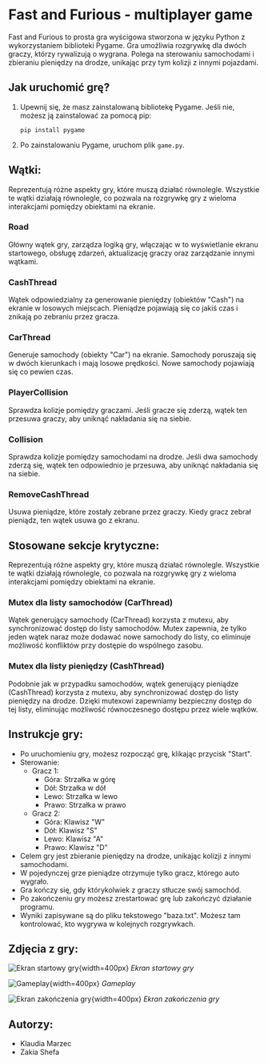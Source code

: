 # Fast and Furious - multiplayer game

Fast and Furious to prosta gra wyścigowa stworzona w języku Python z wykorzystaniem biblioteki Pygame.  Gra umożliwia rozgrywkę dla dwóch graczy, którzy rywalizują o wygrana. Polega na sterowaniu samochodami i zbieraniu pieniędzy na drodze, unikając przy tym kolizji z innymi pojazdami.

## Jak uruchomić grę?

1. Upewnij się, że masz zainstalowaną bibliotekę Pygame. Jeśli nie, możesz ją zainstalować za pomocą pip:

   ```
   pip install pygame
   ```

2. Po zainstalowaniu Pygame, uruchom plik `game.py`.

## Wątki:
Reprezentują różne aspekty gry, które muszą działać równolegle. Wszystkie te wątki działają równolegle, co pozwala na rozgrywkę gry z wieloma interakcjami pomiędzy obiektami na ekranie.

### Road

Główny wątek gry, zarządza logiką gry, włączając w to wyświetlanie ekranu startowego, obsługę zdarzeń, aktualizację graczy oraz zarządzanie innymi wątkami.

### CashThread

Wątek odpowiedzialny za generowanie pieniędzy (obiektów "Cash") na ekranie w losowych miejscach. Pieniądze pojawiają się co jakiś czas i znikają po zebraniu przez gracza.

### CarThread

Generuje samochody (obiekty "Car") na ekranie. Samochody poruszają się w dwóch kierunkach i mają losowe prędkości. Nowe samochody pojawiają się co pewien czas.

### PlayerCollision

Sprawdza kolizje pomiędzy graczami. Jeśli gracze się zderzą, wątek ten przesuwa graczy, aby uniknąć nakładania się na siebie.

### Collision

Sprawdza kolizje pomiędzy samochodami na drodze. Jeśli dwa samochody zderzą się, wątek ten odpowiednio je przesuwa, aby uniknąć nakładania się na siebie.

### RemoveCashThread

Usuwa pieniądze, które zostały zebrane przez graczy. Kiedy gracz zebrał pieniądz, ten wątek usuwa go z ekranu.


## Stosowane sekcje krytyczne:
Reprezentują różne aspekty gry, które muszą działać równolegle. Wszystkie te wątki działają równolegle, co pozwala na rozgrywkę gry z wieloma interakcjami pomiędzy obiektami na ekranie.

### Mutex dla listy samochodów (CarThread) 
Wątek generujący samochody (CarThread) korzysta z mutexu, aby synchronizować dostęp do listy samochodów. Mutex zapewnia, że tylko jeden wątek naraz może dodawać nowe samochody do listy, co eliminuje możliwość konfliktów przy dostępie do wspólnego zasobu.

### Mutex dla listy pieniędzy (CashThread) 
Podobnie jak w przypadku samochodów, wątek generujący pieniądze (CashThread) korzysta z mutexu, aby synchronizować dostęp do listy pieniędzy na drodze. Dzięki mutexowi zapewniamy bezpieczny dostęp do tej listy, eliminując możliwość równoczesnego dostępu przez wiele wątków.
## Instrukcje gry:

- Po uruchomieniu gry, możesz rozpocząć grę, klikając przycisk "Start".
- Sterowanie:
  - Gracz 1:
    - Góra: Strzałka w górę
    - Dół: Strzałka w dół
    - Lewo: Strzałka w lewo
    - Prawo: Strzałka w prawo
  - Gracz 2:
    - Góra: Klawisz "W"
    - Dół: Klawisz "S"
    - Lewo: Klawisz "A"
    - Prawo: Klawisz "D"
- Celem gry jest zbieranie pieniędzy na drodze, unikając kolizji z innymi samochodami. 
- W pojedynczej grze pieniądze otrzymuje tylko gracz, którego auto wygrało. 
- Gra kończy się, gdy którykolwiek z graczy stłucze swój samochód. 
- Po zakończeniu gry możesz zrestartować grę lub zakończyć działanie programu. 
- Wyniki zapisywane są do pliku tekstowego "baza.txt". Możesz tam kontrolować, kto wygrywa w kolejnych rozgrywkach.

## Zdjęcia z gry:

![Ekran startowy gry](Images/game/Start.png){width=400px}
*Ekran startowy gry*

![Gameplay](Images/game/Gameplay.png){width=400px}
*Gameplay*

![Ekran zakończenia gry](Images/game/GameOver.png){width=400px}
*Ekran zakończenia gry*

## Autorzy:

- Klaudia Marzec
- Zakia Shefa 




